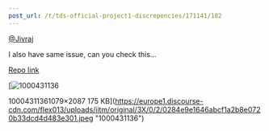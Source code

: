 ```yaml
---
post_url: /t/tds-official-project1-discrepencies/171141/182
---
```

[@Jivraj](/u/jivraj)

I also have same issue, can you check this…

[Repo link](https://github.com/21f3001076/TDS_Project_1)

[![1000431136](https://europe1.discourse-cdn.com/flex013/uploads/iitm/optimized/3X/0/2/0284e9e1646abcf1a2b8e0720b33dcd4d483e301_2_258x500.jpeg)

10004311361079×2087 175 KB](https://europe1.discourse-cdn.com/flex013/uploads/iitm/original/3X/0/2/0284e9e1646abcf1a2b8e0720b33dcd4d483e301.jpeg "1000431136")